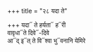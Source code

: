 +++
title = "२८ यदा ते"

+++
यदा᳓ ते हर्यता᳓ ह᳓री  
वावृधा᳓ते दिवे᳓-दिवे  
आ᳓द् इ᳓त् ते वि᳓श्वा भु᳓वनानि येमिरे